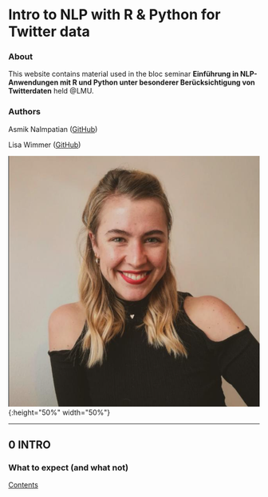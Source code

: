 # Intro to NLP with R & Python for Twitter data

### About

This website contains material used in the bloc seminar **Einführung in NLP-Anwendungen mit R und Python unter besonderer Berücksichtigung von Twitterdaten** held @LMU.

### Authors

Asmik Nalmpatian ([GitHub](https://github.com/asmiknalmpatian))

Lisa Wimmer ([GitHub](https://github.com/lisa-wm))

![](figures/pp.PNG){:height="50%" width="50%"}

***

## **0 INTRO**

###  What to expect (and what not)

[Contents](pages/test.html)

